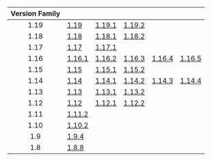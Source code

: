 | Version Family | | | | | |
|:---:|---|---|---|---|---|
| 1.19 | [1.19](https://github.com/BaldGang/spigot-build/releases/download/20221104/spigot-1.19.jar) | [1.19.1](https://github.com/BaldGang/spigot-build/releases/download/20221104/spigot-1.19.1.jar) | [1.19.2](https://github.com/BaldGang/spigot-build/releases/download/20221104/spigot-1.19.2.jar) | | |
| 1.18 | [1.18](https://github.com/BaldGang/spigot-build/releases/download/20221104/spigot-1.18.jar) | [1.18.1](https://github.com/BaldGang/spigot-build/releases/download/20221104/spigot-1.18.1.jar) | [1.18.2](https://github.com/BaldGang/spigot-build/releases/download/20221104/spigot-1.18.2.jar) | | |
| 1.17 | [1.17](https://github.com/BaldGang/spigot-build/releases/download/20221104/spigot-1.17.jar) | [1.17.1](https://github.com/BaldGang/spigot-build/releases/download/20221104/spigot-1.17.1.jar) | | | |
| 1.16 | [1.16.1](https://github.com/BaldGang/spigot-build/releases/download/20221104/spigot-1.16.1.jar) | [1.16.2](https://github.com/BaldGang/spigot-build/releases/download/20221104/spigot-1.16.2.jar) | [1.16.3](https://github.com/BaldGang/spigot-build/releases/download/20221104/spigot-1.16.3.jar) | [1.16.4](https://github.com/BaldGang/spigot-build/releases/download/20221104/spigot-1.16.4.jar) | [1.16.5](https://github.com/BaldGang/spigot-build/releases/download/20221104/spigot-1.16.5.jar) |
| 1.15 | [1.15](https://github.com/BaldGang/spigot-build/releases/download/20221104/spigot-1.15.jar) | [1.15.1](https://github.com/BaldGang/spigot-build/releases/download/20221104/spigot-1.15.1.jar) | [1.15.2](https://github.com/BaldGang/spigot-build/releases/download/20221104/spigot-1.15.2.jar) | | |
| 1.14 | [1.14](https://github.com/BaldGang/spigot-build/releases/download/20221104/spigot-1.14.jar) | [1.14.1](https://github.com/BaldGang/spigot-build/releases/download/20221104/spigot-1.14.1.jar) | [1.14.2](https://github.com/BaldGang/spigot-build/releases/download/20221104/spigot-1.14.2.jar) | [1.14.3](https://github.com/BaldGang/spigot-build/releases/download/20221104/spigot-1.14.3.jar) | [1.14.4](https://github.com/BaldGang/spigot-build/releases/download/20221104/spigot-1.14.4.jar) |
| 1.13 | [1.13](https://github.com/BaldGang/spigot-build/releases/download/20221104/spigot-1.13.jar) | [1.13.1](https://github.com/BaldGang/spigot-build/releases/download/20221104/spigot-1.13.1.jar) | [1.13.2](https://github.com/BaldGang/spigot-build/releases/download/20221104/spigot-1.13.2.jar) | | |
| 1.12 | [1.12](https://github.com/BaldGang/spigot-build/releases/download/20221104/spigot-1.12.jar) | [1.12.1](https://github.com/BaldGang/spigot-build/releases/download/20221104/spigot-1.12.1.jar) | [1.12.2](https://github.com/BaldGang/spigot-build/releases/download/20221104/spigot-1.12.2.jar) | | |
| 1.11 | [1.11.2](https://github.com/BaldGang/spigot-build/releases/download/20221104/spigot-1.11.2.jar) | | | | |
| 1.10 | [1.10.2](https://github.com/BaldGang/spigot-build/releases/download/20221104/spigot-1.10.2.jar) | | | | |
| 1.9 | [1.9.4](https://github.com/BaldGang/spigot-build/releases/download/20221104/spigot-1.9.4.jar) | | | | |
| 1.8 | [1.8.8](https://github.com/BaldGang/spigot-build/releases/download/20221104/spigot-1.8.8.jar) | | | | |
